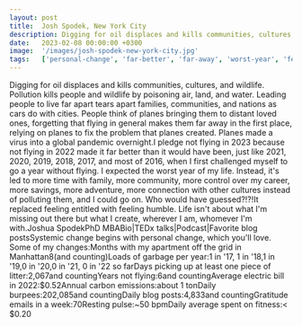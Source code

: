 ```yaml
---
layout: post
title:  Josh Spodek, New York City
description: Digging for oil displaces and kills communities, cultures, and wildlife. Pollution kills people and wildlife by poisoning air, land, and water. Leadin...
date:   2023-02-08 00:00:00 +0300
image:  '/images/josh-spodek-new-york-city.jpg'
tags:   ['personal-change', 'far-better', 'far-away', 'worst-year', 'feeling-humble', '2022-made', 'people-think', 'leading-people']
---
```

Digging for oil displaces and kills communities, cultures, and wildlife. Pollution kills people and wildlife by poisoning air, land, and water. Leading people to live far apart tears apart families, communities, and nations as cars do with cities. People think of planes bringing them to distant loved ones, forgetting that flying in general makes them far away in the first place, relying on planes to fix the problem that planes created. Planes made a virus into a global pandemic overnight.I pledge not flying in 2023 because not flying in 2022 made it far better than it would have been, just like 2021, 2020, 2019, 2018, 2017, and most of 2016, when I first challenged myself to go a year without flying. I expected the worst year of my life. Instead, it's led to more time with family, more community, more control over my career, more savings, more adventure, more connection with other cultures instead of polluting them, and I could go on. Who would have guessed?!?!It replaced feeling entitled with feeling humble. Life isn't about what I'm missing out there but what I create, wherever I am, whomever I'm with.Joshua SpodekPhD MBABio|TEDx talks|Podcast|Favorite blog postsSystemic change begins with personal change, which you'll love. Some of my changes:Months with my apartment off the grid in Manhattan8(and counting)Loads of garbage per year:1 in '17, 1 in '18,1 in '19,0 in '20,0 in '21, 0 in '22 so farDays picking up at least one piece of litter:2,067and countingYears not flying:6and countingAverage electric bill in 2022:$0.52Annual carbon emissions:about 1 tonDaily burpees:202,085and countingDaily blog posts:4,833and countingGratitude emails in a week:70Resting pulse:~50 bpmDaily average spent on fitness:< $0.20

